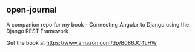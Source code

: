## open-journal
A companion repo for my book - Connecting Angular to Django using the Django REST Framework

Get the book at https://www.amazon.com/dp/B086JC4LHW
